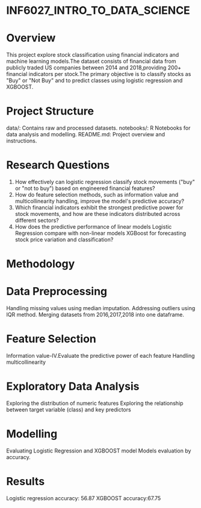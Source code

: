 # INF6027_INTRO_TO_DATA_SCIENCE
# Overview
This project explore stock classification using financial indicators and machine learning models.The dataset consists of financial data from publicly traded US companies between 2014 and 2018,providing 200+ financial indicators per stock.The primary objective is to classify stocks as "Buy" or "Not Buy" and to predict classes using logistic regression and XGBOOST.
# Project Structure
data/: Contains raw and processed datasets.
notebooks/: R Notebooks for data analysis and modelling.
README.md: Project overview and instructions.
# Research Questions
1.  How effectively can logistic regression classify stock movements ("buy" or "not to buy") based on engineered financial features?
2.	How do feature selection methods, such as information value and multicollinearity handling, improve the model's predictive accuracy?
3.	Which financial indicators exhibit the strongest predictive power for stock movements, and how are these indicators distributed across different sectors?
4.	How does the predictive performance of linear models Logistic Regression compare with non-linear models XGBoost for forecasting stock price variation and classification?
# Methodology
# Data Preprocessing
Handling missing values using median imputation.
Addressing outliers using IQR method.
Merging datasets from 2016,2017,2018 into one dataframe.
# Feature Selection
Information value-IV.Evaluate the predictive power of each feature
Handling multicollinearity
# Exploratory Data Analysis
Exploring the distribution of numeric features
Exploring the relationship between target variable (class) and key predictors
# Modelling
Evaluating Logistic Regression and XGBOOST model
Models evaluation by accuracy.
# Results
Logistic regression accuracy: 56.87
XGBOOST accuracy:67.75


